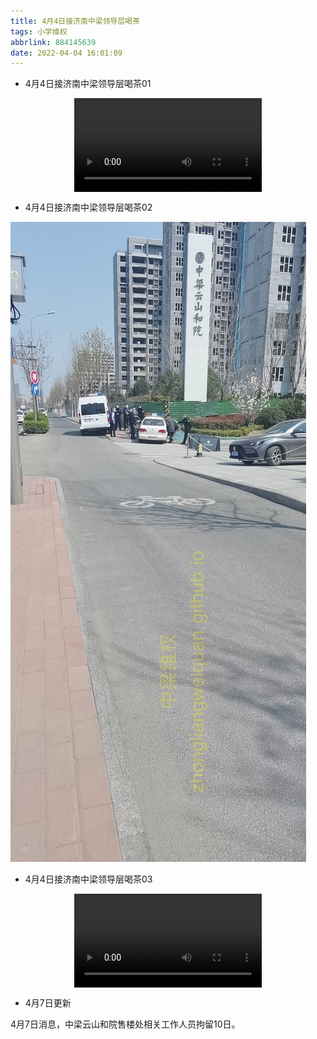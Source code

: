 ```yaml
---
title: 4月4日接济南中梁领导层喝茶
tags: 小学维权
abbrlink: 884145639
date: 2022-04-04 16:01:09
---
```


- 4月4日接济南中梁领导层喝茶01

<video src="/202204884145639/4月4日接济南中梁领导层喝茶01.mp4" controls="controls" style="max-width: 100%; display: block; margin-left: auto; margin-right: auto;"  controlsList="nodownload">
your browser does not support the video tag
</video>

- 4月4日接济南中梁领导层喝茶02

![4月4日警察来车接济南中梁领导层喝茶](./4月4日接济南中梁领导层喝茶/4月4日接济南中梁领导层喝茶02.jpg)

- 4月4日接济南中梁领导层喝茶03

<video src="/202204884145639/4月4日接济南中梁领导层喝茶03.mp4" controls="controls" style="max-width: 100%; display: block; margin-left: auto; margin-right: auto;"  controlsList="nodownload">
your browser does not support the video tag
</video>

- 4月7日更新

4月7日消息，中梁云山和院售楼处相关工作人员拘留10日。